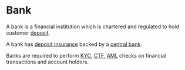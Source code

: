 # Bank
A bank is a financial institution which is chartered and regulated to hold customer [deposit](deposit.md). 

A bank has [deposit insurance](deposit-insurance.md) backed by a [central bank](central-banks.md).

Banks are required to perform [KYC](kyc.md), [CTF](ctf.md), [AML](aml.md) checks on financial transactions and account holders.